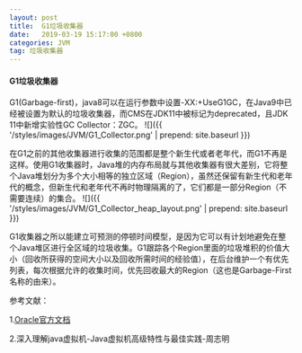 ```yaml
---
layout: post
title:  G1垃圾收集器
date:   2019-03-19 15:17:00 +0800
categories: JVM
tag: 垃圾收集器
---
```


#### G1垃圾收集器

G1(Garbage-first)，java8可以在运行参数中设置-XX:+UseG1GC，在Java9中已经被设置为默认的垃圾收集器，而CMS在JDK11中被标记为deprecated，且JDK 11中新增实验性GC Collector：ZGC。
![]({{ '/styles/images/JVM/G1_Collector.png' | prepend: site.baseurl }})

在G1之前的其他收集器进行收集的范围都是整个新生代或者老年代，而G1不再是这样。使用G1收集器时，Java堆的内存布局就与其他收集器有很大差别，它将整个Java堆划分为多个大小相等的独立区域（Region），虽然还保留有新生代和老年代的概念，但新生代和老年代不再时物理隔离的了，它们都是一部分Region（不需要连续）的集合。
![]({{ '/styles/images/JVM/G1_Collector_heap_layout.png' | prepend: site.baseurl }})


G1收集器之所以能建立可预测的停顿时间模型，是因为它可以有计划地避免在整个Java堆区进行全区域的垃圾收集。G1跟踪各个Region里面的垃圾堆积的价值大小（回收所获得的空间大小以及回收所需时间的经验值），在后台维护一个有优先列表，每次根据允许的收集时间，优先回收最大的Region（这也是Garbage-First名称的由来）。



参考文献：

1.[Oracle官方文档](https://docs.oracle.com/javase/9/gctuning/garbage-first-garbage-collector.htm#JSGCT-GUID-0394E76A-1A8F-425E-A0D0-B48A3DC82B42)

2.深入理解java虚拟机-Java虚拟机高级特性与最佳实践-周志明

